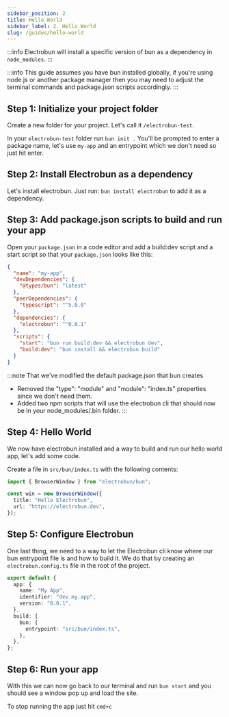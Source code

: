 ```yaml
---
sidebar_position: 2
title: Hello World
sidebar_label: 2. Hello World
slug: /guides/hello-world
---
```


:::info
Electrobun will install a specific version of bun as a dependency in `node_modules`.
:::

:::info
This guide assumes you have bun installed globally, if you're using node.js or another package manager then you may need to adjust the terminal commands and package.json scripts accordingly.
:::

## Step 1: Initialize your project folder

Create a new folder for your project. Let's call it `/electrobun-test`.

In your `electrobun-test` folder run `bun init .` You'll be prompted to enter a package name, let's use `my-app` and an entrypoint which we don't need so just hit enter.

## Step 2: Install Electrobun as a dependency

Let's install electrobun. Just run: `bun install electrobun` to add it as a dependency.

## Step 3: Add package.json scripts to build and run your app

Open your `package.json` in a code editor and add a build:dev script and a start script so that your `package.json` looks like this:

```json title="package.json"
{
  "name": "my-app",
  "devDependencies": {
    "@types/bun": "latest"
  },
  "peerDependencies": {
    "typescript": "^5.0.0"
  },
  "dependencies": {
    "electrobun": "^0.0.1"
  },
  "scripts": {
    "start": "bun run build:dev && electrobun dev",
    "build:dev": "bun install && electrobun build"
  }
}
```

:::note
That we've modified the default package.json that bun creates

- Removed the "type": "module" and "module": "index.ts" properties since we don't need them.
- Added two npm scripts that will use the electrobun cli that should now be in your node_modules/.bin folder.
  :::

## Step 4: Hello World

We now have electrobun installed and a way to build and run our hello world app, let's add some code.

Create a file in `src/bun/index.ts` with the following contents:

```typescript title="src/bun/index.ts"
import { BrowserWindow } from "electrobun/bun";

const win = new BrowserWindow({
  title: "Hello Electrobun",
  url: "https://electrobun.dev",
});
```

## Step 5: Configure Electrobun

One last thing, we need to a way to let the Electrobun cli know where our bun entrypoint file is and how to build it. We do that by creating an `electrobun.config.ts` file in the root of the project.

```typescript title="electrobun.config.ts"
export default {
  app: {
    name: "My App",
    identifier: "dev.my.app",
    version: "0.0.1",
  },
  build: {
    bun: {
      entrypoint: "src/bun/index.ts",
    },
  },
};
```

## Step 6: Run your app

With this we can now go back to our terminal and run `bun start` and you should see a window pop up and load the site.

To stop running the app just hit `cmd+c`
